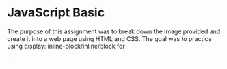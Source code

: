 # JavaScript Basic
The purpose of this assignment was to break down the image provided and create it into a web page using HTML and CSS. The goal was to practice using display: inline-block/inline/block for <div>. 